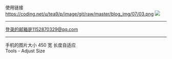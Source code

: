 使用链接
https://coding.net/u/tea9/p/image/git/raw/master/blog_img/07/03.png
![]({{site.img_link}}/13/02.png)

---

登录的邮箱是1152870329@qq.com

---
手机的图片大小 450 宽 长度自适应  
Tools - Adjust Size  